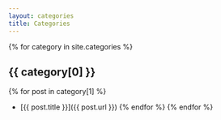 ```yaml
---
layout: categories
title: Categories
---
```

{% for category in site.categories %}
  ## {{ category[0] }}
  {% for post in category[1] %}
  - [{{ post.title }}]({{ post.url }})
  {% endfor %}
{% endfor %}